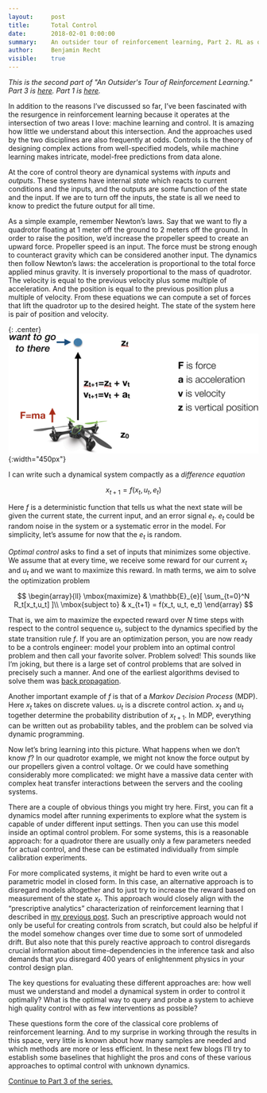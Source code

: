 ```yaml
---
layout:     post
title:      Total Control
date:       2018-02-01 0:00:00
summary:    An outsider tour of reinforcement learning, Part 2. RL as optimal control.
author:     Benjamin Recht
visible:    true
---
```


*This is the second part of "An Outsider's Tour of Reinforcement Learning."  Part 3 is [here](http://www.argmin.net/2018/02/05/linearization/). Part 1 is [here](http://www.argmin.net/2018/01/29/taxonomy/).*

In addition to the reasons I’ve discussed so far, I’ve been fascinated with the resurgence in reinforcement learning because it operates at the intersection of two areas I love: machine learning and control. It is amazing how little we understand about this intersection.  And the approaches used by the two disciplines are also frequently at odds.  Controls is the theory of designing complex actions from well-specified models, while machine learning makes intricate, model-free predictions from data alone.

At the core of control theory are dynamical systems with _inputs_ and _outputs_. These systems have internal _state_ which reacts to current conditions and the inputs, and the outputs are some function of the state and the input. If we are to turn off the inputs, the state is all we need to know to predict the future output for all time.

As a simple example, remember Newton’s laws. Say that we want to fly a quadrotor floating at 1 meter off the ground to 2 meters off the ground. In order to raise the position, we’d increase the propeller speed to create an upward force. Propeller speed is an input. The force must be strong enough to counteract gravity which can be considered another input. The dynamics then follow Newton’s laws: the acceleration is proportional to the total force applied minus gravity.  It is inversely proportional to the mass of quadrotor. The velocity is equal to the previous velocity plus some multiple of acceleration. And the position is equal to the previous position plus a multiple of velocity. From these equations we can compute a set of forces that lift the quadrotor up to the desired height. The state of the system here is pair of position and velocity.


{: .center}
![don't try this at home kids](/assets/rl/quad_diagram.png){:width="450px"}

I can write such a dynamical system compactly as a _difference equation_

$$
x_{t+1} =  f(x_t, u_t, e_t)
$$

Here $f$ is a deterministic function that tells us what the next state will be given the current state, the current input, and an error signal $e_t$.  $e_t$ could be random noise in the system or a systematic error in the model.  For simplicity, let’s assume for now that the $e_t$ is random.

_Optimal control_ asks to find a set of inputs that minimizes some objective. We assume that at every time, we receive some reward for our current $x_t$ and $u_t$ and we want to maximize this reward. In math terms, we aim to solve the optimization problem

$$
\begin{array}{ll}
\mbox{maximize} & \mathbb{E}_{e}[ \sum_{t=0}^N R_t[x_t,u_t] ]\\
\mbox{subject to} &	x_{t+1} = f(x_t, u_t, e_t)
\end{array}
$$

That is, we aim to maximize the expected reward over $N$ time steps with respect to the control sequence $u_t$, subject to the dynamics specified by the state transition rule $f$. If you are an optimization person, you are now ready to be a controls engineer: model your problem into an optimal control problem and then call your favorite solver. Problem solved! This sounds like I’m joking, but there is a large set of control problems that are solved in precisely such a manner. And one of the earliest algorithms devised to solve them was [back propagation](http://www.argmin.net/2016/05/18/mates-of-costate/).

Another important example of $f$ is that of a _Markov Decision Process_ (MDP). Here $x_t$ takes on discrete values. $u_t$ is a discrete control action. $x_t$ and $u_t$ together determine the probability distribution of $x_{t+1}$.  In MDP, everything can be written out as probability tables, and the problem can be solved via dynamic programming.

Now let’s bring learning into this picture.  What happens when we don’t know $f$? In our quadrotor example, we might not know the force output by our propellers given a control voltage. Or we could have something considerably more complicated: we might have a massive data center with complex heat transfer interactions between the servers and the cooling systems.

There are a couple of obvious things you might try here. First, you can fit a dynamics model after running experiments to explore what the system is capable of under different input settings. Then you can use this model inside an optimal control problem. For some systems, this is a reasonable approach: for a quadrotor there are usually only a few parameters needed for actual control, and these can be estimated individually from simple calibration experiments.

For more complicated systems, it might be hard to even write out a parametric model in closed form. In this case, an alternative approach is to disregard models altogether and to just try to increase the reward based on measurement of the state $x_t$. This approach would closely align with the “prescriptive analytics” characterization of reinforcement learning that I described in [my previous post](http://www.argmin.net/2018/01/29/taxonomy/). Such an prescriptive approach would not only be useful for creating controls from scratch, but could also be helpful if the model somehow changes over time due to some sort of unmodeled drift. But also note that this purely reactive approach to control disregards crucial information about time-dependencies in the inference task and also demands that you disregard 400 years of enlightenment physics in your control design plan.

The key questions for evaluating these different approaches are: how well must we understand and model a dynamical system in order to control it optimally? What is the optimal way to query and probe a system to achieve high quality control with as few interventions as possible?

These questions form the core of the classical core problems of reinforcement learning. And to my surprise in working through the results in this space, very little is known about how many samples are needed and which methods are more or less efficient. In these next few blogs I’ll try to establish some baselines that highlight the pros and cons of these various approaches to optimal control with unknown dynamics.

[Continue to Part 3 of the series.](http://www.argmin.net/2018/02/05/linearization/)
